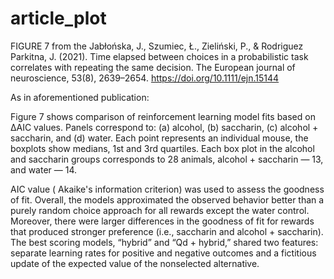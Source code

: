 # article_plot
FIGURE 7 
from the 
Jabłońska, J., Szumiec, Ł., Zieliński, P., & Rodriguez Parkitna, J. (2021). 
Time elapsed between choices in a probabilistic task correlates with repeating the same decision. 
The European journal of neuroscience, 53(8), 2639–2654. https://doi.org/10.1111/ejn.15144

As in aforementioned publication:

Figure 7 shows comparison of reinforcement learning model fits based on ΔAIC values.
 Panels correspond to: 
 (a) alcohol, 
 (b) saccharin, 
 (c) alcohol + saccharin, 
 and (d) water. 
 Each point represents an individual mouse, the boxplots show medians, 1st and 3rd quartiles. 
 Each box plot in the alcohol and saccharin groups corresponds to 28 animals, alcohol + saccharin — 13, and water — 14.
 
 AIC value ( Akaike's information criterion) was used to assess the goodness of fit.
 Overall, the models approximated the observed behavior better than a purely random choice approach for all rewards except the water control. 
 Moreover, there were larger differences in the goodness of fit for rewards that produced stronger preference (i.e., saccharin and alcohol + saccharin). 
 The best scoring models, “hybrid” and “Qd + hybrid,” shared two features: separate learning rates for positive and negative outcomes and a fictitious update of the expected value of the nonselected alternative.

